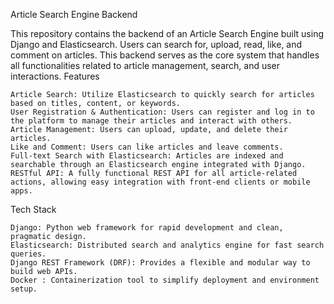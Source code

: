 Article Search Engine Backend

This repository contains the backend of an Article Search Engine built using Django and Elasticsearch. Users can search for, upload, read, like, and comment on articles. This backend serves as the core system that handles all functionalities related to article management, search, and user interactions.
Features

    Article Search: Utilize Elasticsearch to quickly search for articles based on titles, content, or keywords.
    User Registration & Authentication: Users can register and log in to the platform to manage their articles and interact with others.
    Article Management: Users can upload, update, and delete their articles.
    Like and Comment: Users can like articles and leave comments.
    Full-text Search with Elasticsearch: Articles are indexed and searchable through an Elasticsearch engine integrated with Django.
    RESTful API: A fully functional REST API for all article-related actions, allowing easy integration with front-end clients or mobile apps.

Tech Stack

    Django: Python web framework for rapid development and clean, pragmatic design.
    Elasticsearch: Distributed search and analytics engine for fast search queries.
    Django REST Framework (DRF): Provides a flexible and modular way to build web APIs.
    Docker : Containerization tool to simplify deployment and environment setup.
